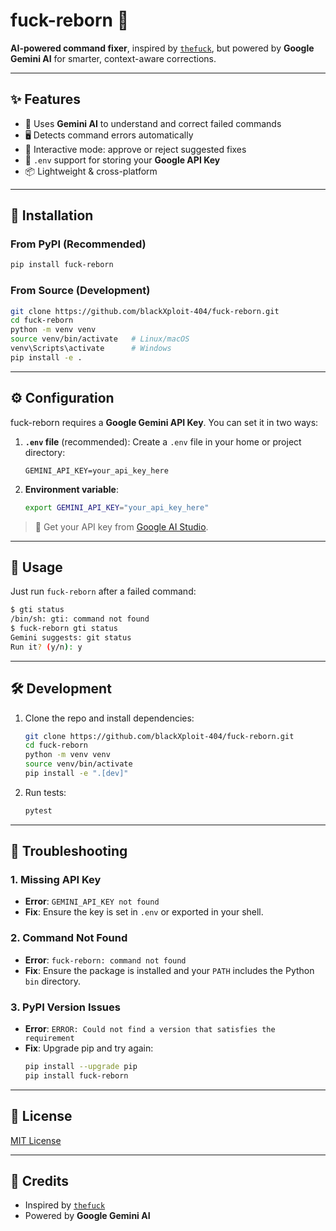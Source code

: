 # fuck-reborn 🚀

**AI-powered command fixer**, inspired by [`thefuck`](https://github.com/nvbn/thefuck), but powered by **Google Gemini AI** for smarter, context-aware corrections.

---

## ✨ Features
- 🧠 Uses **Gemini AI** to understand and correct failed commands
- 🖥️ Detects command errors automatically
- 🤝 Interactive mode: approve or reject suggested fixes
- 🔑 `.env` support for storing your **Google API Key**
- 📦 Lightweight & cross-platform

---

## 🔧 Installation

### From PyPI (Recommended)
```bash
pip install fuck-reborn
```

### From Source (Development)
```bash
git clone https://github.com/blackXploit-404/fuck-reborn.git
cd fuck-reborn
python -m venv venv
source venv/bin/activate   # Linux/macOS
venv\Scripts\activate      # Windows
pip install -e .
```

---

## ⚙️ Configuration

fuck-reborn requires a **Google Gemini API Key**.
You can set it in two ways:

1. **`.env` file** (recommended):
   Create a `.env` file in your home or project directory:
   ```env
   GEMINI_API_KEY=your_api_key_here
   ```

2. **Environment variable**:
   ```bash
   export GEMINI_API_KEY="your_api_key_here"
   ```

> 🔑 Get your API key from [Google AI Studio](https://makersuite.google.com/).

---

## 🚀 Usage

Just run `fuck-reborn` after a failed command:
```bash
$ gti status
/bin/sh: gti: command not found
$ fuck-reborn gti status
Gemini suggests: git status
Run it? (y/n): y
```

---

## 🛠 Development

1. Clone the repo and install dependencies:
   ```bash
   git clone https://github.com/blackXploit-404/fuck-reborn.git
   cd fuck-reborn
   python -m venv venv
   source venv/bin/activate
   pip install -e ".[dev]"
   ```

2. Run tests:
   ```bash
   pytest
   ```

---

## 🐛 Troubleshooting

### **1. Missing API Key**
- **Error**: `GEMINI_API_KEY not found`
- **Fix**: Ensure the key is set in `.env` or exported in your shell.

### **2. Command Not Found**
- **Error**: `fuck-reborn: command not found`
- **Fix**: Ensure the package is installed and your `PATH` includes the Python `bin` directory.

### **3. PyPI Version Issues**
- **Error**: `ERROR: Could not find a version that satisfies the requirement`
- **Fix**: Upgrade pip and try again:
  ```bash
  pip install --upgrade pip
  pip install fuck-reborn
  ```

---


## 📄 License
[MIT License](LICENSE)

---

## 🙏 Credits
- Inspired by [`thefuck`](https://github.com/nvbn/thefuck)
- Powered by **Google Gemini AI**
```

